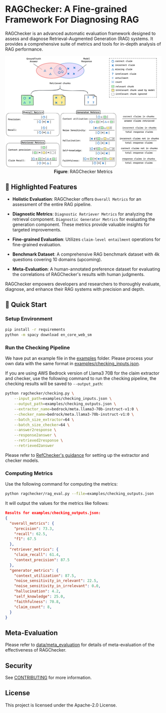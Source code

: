# RAGChecker: A Fine-grained Framework For Diagnosing RAG

RAGChecker is an advanced automatic evaluation framework designed to assess and diagnose Retrieval-Augmented Generation (RAG) systems. It provides a comprehensive suite of metrics and tools for in-depth analysis of RAG performance.

<p align="center">
  <img src="imgs/ragchecker_metrics.png" alt="RefChecker Metrics" 
  style="width:800px">
  <br>
  <b>Figure</b>: RAGChecker Metrics
</p>

## 🌟 Highlighted Features

- **Holistic Evaluation**: RAGChecker offers `Overall Metrics` for an assessment of the entire RAG pipeline.

- **Diagnostic Metrics**: `Diagnostic Retriever Metrics` for analyzing the retrieval component. `Diagnostic Generator Metrics` for evaluating the generation component. These metrics provide valuable insights for targeted improvements.

- **Fine-grained Evaluation**: Utilizes `claim-level entailment` operations for fine-grained evaluation.

- **Benchmark Dataset**: A comprehensive RAG benchmark dataset with 4k questions covering 10 domains (upcoming).

- **Meta-Evaluation**: A human-annotated preference dataset for evaluating the correlations of RAGChecker's results with human judgments.

RAGChecker empowers developers and researchers to thoroughly evaluate, diagnose, and enhance their RAG systems with precision and depth.


## 🚀 Quick Start

### Setup Environment

```bash
pip install -r requirements
python -m spacy download en_core_web_sm
```


### Run the Checking Pipeline

We have put an example file in the [examples](./examples) folder. Please process your own data with the same format in [examples/checking_inputs.json](./examples/checking_inputs.json). 

If you are using AWS Bedrock version of Llama3 70B for the claim extractor and checker, use the following command to run the checking pipeline, the checking results will be saved to `--output_path`:


```bash
python ragchecker/checking.py \
    --input_path=examples/checking_inputs.json \
    --output_path=examples/checking_outputs.json \
    --extractor_name=bedrock/meta.llama3-70b-instruct-v1:0 \
    --checker_name=bedrock/meta.llama3-70b-instruct-v1:0 \
    --batch_size_extractor=64 \
    --batch_size_checker=64 \
    --answer2response \
    --response2answer \
    --retrieved2response \
    --retrieved2answer
```

Please refer to [RefChecker's guidance](https://github.com/amazon-science/RefChecker/tree/main?tab=readme-ov-file#choose-models-for-the-extractor-and-checker) for setting up the extractor and checker models.

### Computing Metrics

Use the following command for computing the metrics:

```bash
python ragchecker/rag_eval.py --file=examples/checking_outputs.json
```

It will output the values for the metrics like follows:

```json
Results for examples/checking_outputs.json:
{
  "overall_metrics": {
    "precision": 73.3,
    "recall": 62.5,
    "f1": 67.5
  },
  "retriever_metrics": {
    "claim_recall": 61.4,
    "context_precision": 87.5
  },
  "generator_metrics": {
    "context_utilization": 87.5,
    "noise_sensitivity_in_relevant": 22.5,
    "noise_sensitivity_in_irrelevant": 0.0,
    "hallucination": 4.2,
    "self_knowledge": 25.0,
    "faithfulness": 70.8,
    "claim_count": 8,
  }
}
```

## Meta-Evaluation

Please refer to [data/meta_evaluation](./data/meta_evaluation/README.md) for details of meta-evaluation of the effectiveness of RAGChecker.

## Security

See [CONTRIBUTING](CONTRIBUTING.md#security-issue-notifications) for more information.

## License

This project is licensed under the Apache-2.0 License.

